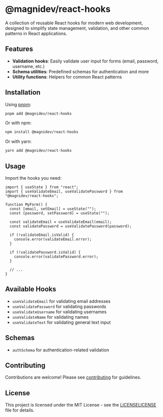 # @magnidev/react-hooks

A collection of reusable React hooks for modern web development, designed to simplify state management, validation, and other common patterns in React applications.

## Features

- **Validation hooks**: Easily validate user input for forms (email, password, username, etc.)
- **Schema utilities**: Predefined schemas for authentication and more
- **Utility functions**: Helpers for common React patterns

## Installation

Using [pnpm](https://pnpm.io/):

```bash
pnpm add @magnidev/react-hooks
```

Or with npm:

```bash
npm install @magnidev/react-hooks
```

Or with yarn:

```bash
yarn add @magnidev/react-hooks
```

## Usage

Import the hooks you need:

```tsx
import { useState } from "react";
import { useValidateEmail, useValidatePassword } from "@magnidev/react-hooks";

function MyForm() {
  const [email, setEmail] = useState("");
  const [password, setPassword] = useState("");

  const validateEmail = useValidateEmail(email);
  const validatePassword = useValidatePassword(password);

  if (!validateEmail.isValid) {
    console.error(validateEmail.error);
  }

  if (!validatePassword.isValid) {
    console.error(validatePassword.error);
  }

  // ...
}
```

## Available Hooks

- `useValidateEmail` for validating email addresses
- `useValidatePassword` for validating passwords
- `useValidateUsername` for validating usernames
- `useValidateName` for validating names
- `useValidateText` for validating general text input

## Schemas

- `authSchema` for authentication-related validation

## Contributing

Contributions are welcome! Please see [contributing](../../CONTRIBUTING.md) for guidelines.

## License

This project is licensed under the MIT License - see the [LICENSE](LICENSE)[LICENSE](LICENSE) file for details.
